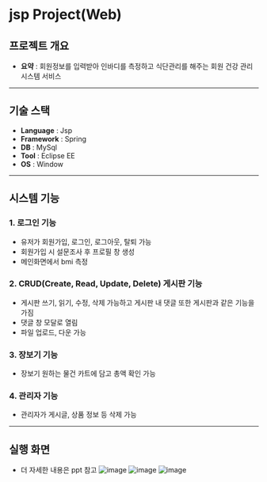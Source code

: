 # jsp Project(Web)
## 프로젝트 개요
* __요약__ : 회원정보를 입력받아 인바디를 측정하고 식단관리를 해주는 회원 건강 관리 시스템 서비스
---
## 기술 스택
* __Language__ : Jsp
* __Framework__ : Spring
* __DB__ : MySql
* __Tool__ : Eclipse EE
* __OS__ : Window
---
## 시스템 기능
### 1. 로그인 기능
* 유저가 회원가입, 로그인, 로그아웃, 탈퇴 가능
* 회원가입 시 설문조사 후 프로필 창 생성
* 메인화면에서 bmi 측정
### 2. CRUD(Create, Read, Update, Delete) 게시판 기능
* 게시판 쓰기, 읽기, 수정, 삭제 가능하고 게시판 내 댓글 또한 게시판과 같은 기능을 가짐
* 댓글 창 모달로 열림
* 파일 업로드, 다운 가능
### 3. 장보기 기능
* 장보기 원하는 물건 카트에 담고 총액 확인 가능
### 4. 관리자 기능
* 관리자가 게시글, 상품 정보 등 삭제 가능
---
## 실행 화면
* 더 자세한 내용은 ppt 참고
![image](https://github.com/user-attachments/assets/9b3a0d42-58d9-4eec-af2a-63f437024be3)
![image](https://github.com/user-attachments/assets/4a1a0678-f760-466c-91c1-776750ab2e9c)
![image](https://github.com/user-attachments/assets/afe5b1aa-3327-49c6-82cc-010006e88300)
